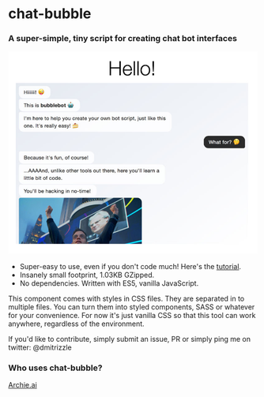 # chat-bubble
### A super-simple, tiny script for creating chat bot interfaces

![Screenshot](screenshot.jpg?raw=true)

- Super-easy to use, even if you don't code much! Here's the [tutorial](https://htmlpreview.github.io/?https://github.com/dmitrizzle/chat-bubble/blob/master/component/start-here/hello.html).
- Insanely small footprint, 1.03KB GZipped.
- No dependencies. Written with ES5, vanilla JavaScript.

This component comes with styles in CSS files. They are separated in to multiple files. You can turn them into styled components, SASS or whatever for your convenience. For now it's just vanilla CSS so that this tool can work anywhere, regardless of the environment.

If you'd like to contribute, simply submit an issue, PR or simply ping me on twitter: @dmitrizzle

### Who uses chat-bubble?
[Archie.ai](https://www.archie.ai)
